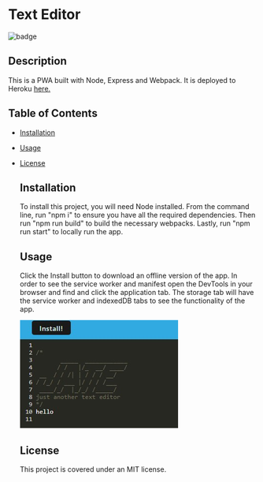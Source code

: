 # Text Editor

![badge](https://img.shields.io/badge/license-MIT-blue.svg)

## Description

This is a PWA built with Node, Express and Webpack. It is deployed to Heroku <a href="https://bens-text-editor.herokuapp.com/" target="_blank">here.</a>

## Table of Contents

- <a href="#installation">Installation</a>
- <a href="#usage">Usage</a>
- <a href="#license">License</a>

  ## Installation

  To install this project, you will need Node installed. From the command line, run "npm i" to ensure you have all the required dependencies. Then run "npm run build" to build the necessary webpacks. Lastly, run "npm run start" to locally run the app.

  ## Usage

  Click the Install button to download an offline version of the app. In order to see the service worker and manifest open the DevTools in your browser and find and click the application tab. The storage tab will have the service worker and indexedDB tabs to see the functionality of the app.

  ![Image](/client/src/images/Text-Editor.jpg)

  ## License

  This project is covered under an MIT license.
